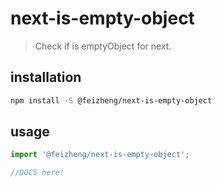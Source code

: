 # next-is-empty-object
> Check if is emptyObject for next.

## installation
```bash
npm install -S @feizheng/next-is-empty-object
```

## usage
```js
import '@feizheng/next-is-empty-object';

//DOCS here!
```
